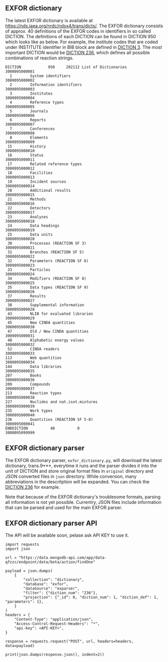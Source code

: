 ## EXFOR dictionary
The latest EXFOR dictionary is available at https://nds.iaea.org/nrdc/ndsx4/trans/dicts/. 
The EXFOR dictionary consists of approx. 40 definitions of the EXFOR codes in identifiers in so called DICTION. The definitions of each DICTION can be found in DICTION 950 which looks like as below. For example, the institute codes that are coded under INSTITUTE identifier in BIB block are defined in [DICTION   3](original/diction25.dat). The most important DICTION would be [DICTION   236](original/diction236.dat), which defines all possible combinations of reaction strings.

```
DICTION            950     202112 List of Dictionaries            3000095000001 
  1        System identifiers                                     3000095000002 
  2        Information identifiers                                3000095000003 
  3        Institutes                                             3000095000004 
  4        Reference types                                        3000095000005 
  5        Journals                                               3000095000006 
  6        Reports                                                3000095000007 
  7        Conferences                                            3000095000008 
  8        Elements                                               3000095000009 
 15        History                                                3000095000010 
 16        Status                                                 3000095000011 
 17        Related reference types                                3000095000012 
 18        Facilities                                             3000095000013 
 19        Incident sources                                       3000095000014 
 20        Additional results                                     3000095000015 
 21        Methods                                                3000095000016 
 22        Detectors                                              3000095000017 
 23        Analyses                                               3000095000018 
 24        Data headings                                          3000095000019 
 25        Data units                                             3000095000020 
 30        Processes (REACTION SF 3)                              3000095000021 
 31        Branches (REACTION SF 5)                               3000095000022 
 32        Parameters (REACTION SF 6)                             3000095000023 
 33        Particles                                              3000095000024 
 34        Modifiers (REACTION SF 8)                              3000095000025 
 35        Data types (REACTION SF 9)                             3000095000026 
 37        Results                                                3000095000027 
 38        Supplemental information                               3000095000028 
 43        NLIB for evaluated libraries                           3000095000029 
 45        New CINDA quantities                                   3000095000030 
 47        Old / New CINDA quantities                             3000095000031 
 48        Alphabetic energy values                               3000095000032 
 52        CINDA readers                                          3000095000033 
113        Web quantities                                         3000095000034 
144        Data libraries                                         3000095000035 
207        Books                                                  3000095000036 
209        Compounds                                              3000095000037 
213        Reaction types                                         3000095000038 
227        Nuclides and nat.isot.mixtures                         3000095000039 
235        Work types                                             3000095000040 
236        Quantities (REACTION SF 5-8)                           3000095000041 
ENDDICTION          40          0                                 3000095099999 
```


## EXFOR dictionary parser
The EXFOR dictionary parser, ``exfor_dictionary.py``, will download the latest dictionary, trans.9***,  everytime it runs and the parser divides it into the unit of DICTION and store original format files in ``original`` directory and JSON converted files in ``json`` directory. While conversion, many abbreviations in the descritption will be expanded. You can check the [DICTION   236](json/diction236.json) for example.

Note that because of the EXFOR dictionary's troublesome formats, parsing all information is not yet possible. Currentry, JSON files include information that can be parsed and used for the main EXFOR parser. 


## EXFOR dictionary parser API
The API will be available soon, pelase ask API KEY to use it.

```
import requests
import json

url = "https://data.mongodb-api.com/app/data-qfzzc/endpoint/data/beta/action/findOne"

payload = json.dumps(
    {
        "collection": "dictionary",
        "database": "exfor",
        "dataSource": "exparser",
        "filter": {"diction_num": "236"},
        "projection": {"_id": 0, "diction_num": 1, "diction_def": 1, "parameters": 1},
    }
)
headers = {
    "Content-Type": "application/json",
    "Access-Control-Request-Headers": "*",
    "api-key": <API-KEY>",
}

response = requests.request("POST", url, headers=headers, data=payload)

print(json.dumps(response.json(), indent=2))
```